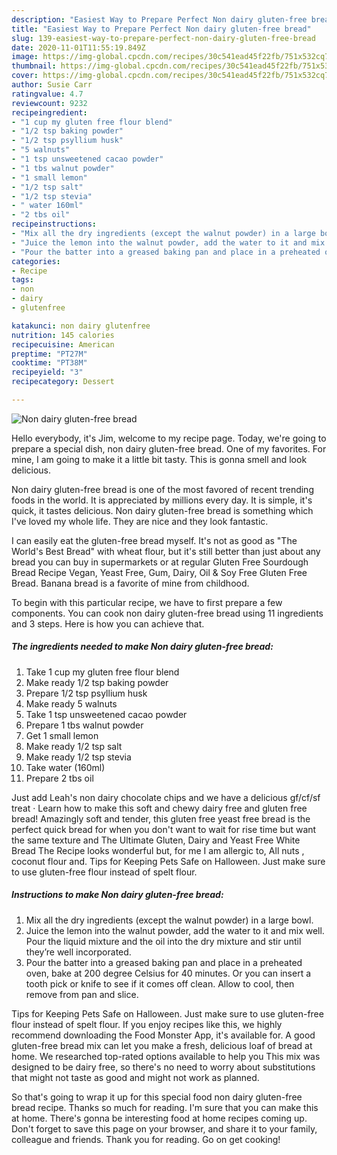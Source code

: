 ```yaml
---
description: "Easiest Way to Prepare Perfect Non dairy gluten-free bread"
title: "Easiest Way to Prepare Perfect Non dairy gluten-free bread"
slug: 139-easiest-way-to-prepare-perfect-non-dairy-gluten-free-bread
date: 2020-11-01T11:55:19.849Z
image: https://img-global.cpcdn.com/recipes/30c541ead45f22fb/751x532cq70/non-dairy-gluten-free-bread-recipe-main-photo.jpg
thumbnail: https://img-global.cpcdn.com/recipes/30c541ead45f22fb/751x532cq70/non-dairy-gluten-free-bread-recipe-main-photo.jpg
cover: https://img-global.cpcdn.com/recipes/30c541ead45f22fb/751x532cq70/non-dairy-gluten-free-bread-recipe-main-photo.jpg
author: Susie Carr
ratingvalue: 4.7
reviewcount: 9232
recipeingredient:
- "1 cup my gluten free flour blend"
- "1/2 tsp baking powder"
- "1/2 tsp psyllium husk"
- "5 walnuts"
- "1 tsp unsweetened cacao powder"
- "1 tbs walnut powder"
- "1 small lemon"
- "1/2 tsp salt"
- "1/2 tsp stevia"
- " water 160ml"
- "2 tbs oil"
recipeinstructions:
- "Mix all the dry ingredients (except the walnut powder) in a large bowl."
- "Juice the lemon into the walnut powder, add the water to it and mix well. Pour the liquid mixture and the oil into the dry mixture and stir until they’re well incorporated."
- "Pour the batter into a greased baking pan and place in a preheated oven, bake at 200 degree Celsius for 40 minutes. Or you can insert a tooth pick or knife to see if it comes off clean. Allow to cool, then remove from pan and slice."
categories:
- Recipe
tags:
- non
- dairy
- glutenfree

katakunci: non dairy glutenfree 
nutrition: 145 calories
recipecuisine: American
preptime: "PT27M"
cooktime: "PT38M"
recipeyield: "3"
recipecategory: Dessert

---
```



![Non dairy gluten-free bread](https://img-global.cpcdn.com/recipes/30c541ead45f22fb/751x532cq70/non-dairy-gluten-free-bread-recipe-main-photo.jpg)

Hello everybody, it's Jim, welcome to my recipe page. Today, we're going to prepare a special dish, non dairy gluten-free bread. One of my favorites. For mine, I am going to make it a little bit tasty. This is gonna smell and look delicious.

Non dairy gluten-free bread is one of the most favored of recent trending foods in the world. It is appreciated by millions every day. It is simple, it's quick, it tastes delicious. Non dairy gluten-free bread is something which I've loved my whole life. They are nice and they look fantastic.

I can easily eat the gluten-free bread myself. It&#39;s not as good as &#34;The World&#39;s Best Bread&#34; with wheat flour, but it&#39;s still better than just about any bread you can buy in supermarkets or at regular Gluten Free Sourdough Bread Recipe Vegan, Yeast Free, Gum, Dairy, Oil &amp; Soy Free Gluten Free Bread. Banana bread is a favorite of mine from childhood.


To begin with this particular recipe, we have to first prepare a few components. You can cook non dairy gluten-free bread using 11 ingredients and 3 steps. Here is how you can achieve that.

<!--inarticleads1-->

##### The ingredients needed to make Non dairy gluten-free bread:

1. Take 1 cup my gluten free flour blend
1. Make ready 1/2 tsp baking powder
1. Prepare 1/2 tsp psyllium husk
1. Make ready 5 walnuts
1. Take 1 tsp unsweetened cacao powder
1. Prepare 1 tbs walnut powder
1. Get 1 small lemon
1. Make ready 1/2 tsp salt
1. Make ready 1/2 tsp stevia
1. Take  water (160ml)
1. Prepare 2 tbs oil


Just add Leah&#39;s non dairy chocolate chips and we have a delicious gf/cf/sf treat · Learn how to make this soft and chewy dairy free and gluten free bread! Amazingly soft and tender, this gluten free yeast free bread is the perfect quick bread for when you don&#39;t want to wait for rise time but want the same texture and The Ultimate Gluten, Dairy and Yeast Free White Bread The Recipe looks wonderful but, for me I am allergic to, All nuts , coconut flour and. Tips for Keeping Pets Safe on Halloween. Just make sure to use gluten-free flour instead of spelt flour. 

<!--inarticleads2-->

##### Instructions to make Non dairy gluten-free bread:

1. Mix all the dry ingredients (except the walnut powder) in a large bowl.
1. Juice the lemon into the walnut powder, add the water to it and mix well. Pour the liquid mixture and the oil into the dry mixture and stir until they’re well incorporated.
1. Pour the batter into a greased baking pan and place in a preheated oven, bake at 200 degree Celsius for 40 minutes. Or you can insert a tooth pick or knife to see if it comes off clean. Allow to cool, then remove from pan and slice.


Tips for Keeping Pets Safe on Halloween. Just make sure to use gluten-free flour instead of spelt flour. If you enjoy recipes like this, we highly recommend downloading the Food Monster App, it&#39;s available for. A good gluten-free bread mix can let you make a fresh, delicious loaf of bread at home. We researched top-rated options available to help you This mix was designed to be dairy free, so there&#39;s no need to worry about substitutions that might not taste as good and might not work as planned. 

So that's going to wrap it up for this special food non dairy gluten-free bread recipe. Thanks so much for reading. I'm sure that you can make this at home. There's gonna be interesting food at home recipes coming up. Don't forget to save this page on your browser, and share it to your family, colleague and friends. Thank you for reading. Go on get cooking!
